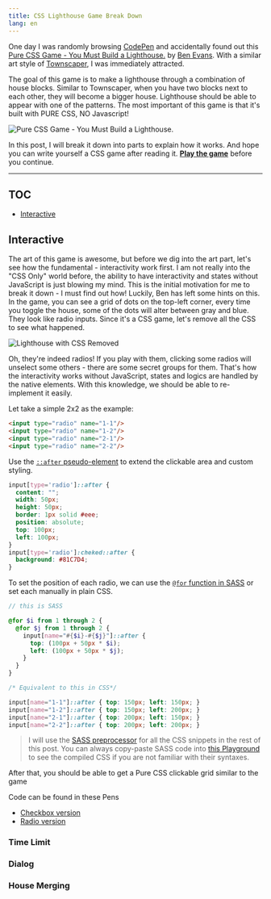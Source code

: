 ```yaml
---
title: CSS Lighthouse Game Break Down
lang: en
---
```


<!--
  I probably won't get a chance to finish it :P
-->

One day I was randomly browsing [CodePen](https://codepen.io/) and accidentally found out this [Pure CSS Game - You Must Build a Lighthouse.](https://codepen.io/ivorjetski/pen/OJXbvdL) by [Ben Evans](https://twitter.com/ivorjetski). With a similar art style of [Townscaper](https://store.steampowered.com/app/1291340), I was immediately attracted.

The goal of this game is to make a lighthouse through a combination of house blocks. Similar to Townscaper, when you have two blocks next to each other, they will become a bigger house. Lighthouse should be able to appear with one of the patterns. The most important of this game is that it's built with PURE CSS, NO Javascript!

![Pure CSS Game - You Must Build a Lighthouse.](https://pbs.twimg.com/card_img/1319262775219281920/gMkamPlr?format=jpg&name=medium)

In this post, I will break it down into parts to explain how it works. And hope you can write yourself a CSS game after reading it. [**Play the game**]((https://codepen.io/ivorjetski/pen/OJXbvdL)) before you continue.

---

## TOC

- [Interactive](#Interactive)

## Interactive

The art of this game is awesome, but before we dig into the art part, let's see how the fundamental - interactivity work first. I am not really into the "CSS Only" world before, the ability to have interactivity and states without JavaScript is just blowing my mind. This is the initial motivation for me to break it down - I must find out how! Luckily, Ben has left some hints on this. In the game, you can see a grid of dots on the top-left corner, every time you toggle the house, some of the dots will alter between gray and blue. They look like radio inputs. Since it's a CSS game, let's remove all the CSS to see what happened.

![Lighthouse with CSS Removed](/images/lighthouse-css-removed.png)

Oh, they're indeed radios! If you play with them, clicking some radios will unselect some others - there are some secret groups for them. That's how the interactivity works without JavaScript, states and logics are handled by the native elements. With this knowledge, we should be able to re-implement it easily.

Let take a simple 2x2 as the example:

```html
<input type="radio" name="1-1"/>
<input type="radio" name="1-2"/>
<input type="radio" name="2-1"/>
<input type="radio" name="2-2"/>
```

Use the [`::after` pseudo-element](https://www.w3schools.com/cssref/sel_after.asp) to extend the clickable area and custom styling.

```css
input[type='radio']::after {
  content: "";
  width: 50px;
  height: 50px;
  border: 1px solid #eee;
  position: absolute;
  top: 100px;
  left: 100px;
}
input[type='radio']:cheked::after {
  background: #81C7D4;
}
```

To set the position of each radio, we can use the [`@for` function in SASS](https://sass-lang.com/documentation/at-rules/control/for) or set each manually in plain CSS.

```scss
// this is SASS

@for $i from 1 through 2 {
  @for $j from 1 through 2 {
    input[name="#{$i}-#{$j}"]::after {
      top: (100px + 50px * $i);
      left: (100px + 50px * $j);
    }
  }
}
```

```css
/* Equivalent to this in CSS*/

input[name="1-1"]::after { top: 150px; left: 150px; }
input[name="1-2"]::after { top: 150px; left: 200px; }
input[name="2-1"]::after { top: 200px; left: 150px; }
input[name="2-2"]::after { top: 200px; left: 200px; }
```

> I will use the [SASS preprocessor](https://sass-lang.com/) for all the CSS snippets in the rest of this post. You can always copy-paste SASS code into [this Playground](https://www.sassmeister.com/) to see the compiled CSS if you are not familiar with their syntaxes.

After that, you should be able to get a Pure CSS clickable grid similar to the game

Code can be found in these Pens

- [Checkbox version](https://codepen.io/antfu/pen/eYzvEJg)
- [Radio version](https://codepen.io/antfu/pen/wvWJgjN)

### Time Limit

### Dialog

### House Merging
